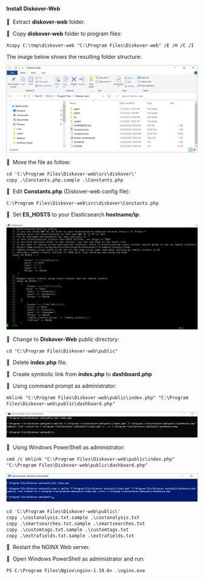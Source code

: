 #### Install Diskover-Web

🔴 &nbsp;Extract **diskover-web** folder.

🔴 &nbsp;Copy **diskover-web** folder to program files:
```
Xcopy C:\tmp\diskover-web "C:\Program Files\Diskover-web" /E /H /C /I
```

The image below shows the resulting folder structure:

![Image: Diskover-Web  Folder Structure](images/image_diskover_web_install_for_windows_folder_structure.png)

🔴 &nbsp;Move the file as follow:
```
cd 'C:\Program Files\Diskover-web\src\diskover\'
copy .\Constants.php.sample .\Constants.php
```

<p id="change_user_pass_windows"></p>

🔴 &nbsp;Edit **Constants.php**  (Diskover-web config file):
```
C:\Program Files\Diskover-web\src\diskover\Constants.php
```

🔴 &nbsp;Set **ES_HOSTS** to your Elasticsearch **hostname/ip**:

![Image: Set ES_HOST to Elasticsearch HOSTNAME](images/image_diskover_web_install_for_windows_set_eshost_to_elasticsearch_hostname.png)

🔴 &nbsp;Change to **Diskover-Web** public directory:
```
cd "C:\Program Files\Diskover-web\public"
```

🔴 &nbsp;Delete **index.php** file.

🔴 &nbsp;Create symbolic link from **index.php** to **dashboard.php**

🔴 &nbsp;Using command prompt as administrator:
```
mklink "C:\Program Files\Diskover-web\public\index.php" "C:\Program Files\Diskover-web\public\dashboard.php"
```

![Image: Create Symbolic PHP links](images/image_diskover_web_install_for_windows_create_symbolic_link_command_prompt_index_to_dashboard.png)

🔴 &nbsp;Using Windows PowerShell as administrator:
```
cmd /c mklink "C:\Program Files\Diskover-web\public\index.php" "C:\Program Files\Diskover-web\public\dashboard.php"
```

![Image: Using Windows PowerShell as an Administrator](images/image_diskover_web_install_for_windows_create_symbolic_link_with_powershell_index_to_dashboard.png)

```
cd 'C:\Program Files\Diskover-web\public\'
copy .\costanalysis.txt.sample .\costanalysis.txt
copy .\smartsearches.txt.sample .\smartsearches.txt
copy .\customtags.txt.sample .\customtags.txt
copy .\extrafields.txt.sample .\extrafields.txt
```

🔴 &nbsp;Restart the NGINX Web server.

🔴 &nbsp;Open Windows PowerShell as administrator and run:
```
PS C:\Program Files\Nginx\nginx-1.19.6> .\nginx.exe
```
